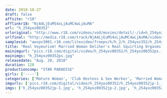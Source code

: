 ```yaml
---
date: 2018-10-27
draft: false
affsite: "r18"
afflinkr18: "NjA4LjEuMS4xLjAuMC4wLjAuMA"
url: "h_254yoz00352"
urloriginal: "http://www.r18.com/videos/vod/movies/detail/-/id=h_254yoz00352"
urlfinal: "http://media.r18.com/track/NjA4LjEuMS4xLjAuMC4wLjAuMA/videos/vod/movies/detail/-/id=h_254yoz00352"
samplevid: "awspv3001.r18.com/litevideo/freepv/h/h_2/h_254yoz352/h_254yoz352_dmb_w.mp4"
title: "Real Voyeurism! Married Woman Deliher's Real Squirting Orgasms!"
mainimgurl: "pics.r18.com/digital/video/h_254yoz00352/h_254yoz00352ps.jpg"
mainimgs: "h_254yoz00352ps.jpg"
releasedate: "Aug. 20, 2018"
duration: 120
productioncomp: "STAR PARADISE"
girls: ['----']
categories: ['Mature Woman', 'Club Hostess & Sex Worker', 'Married Woman', 'Voyeur', 'Hi-Def']
imgurls: ['pics.r18.com/digital/video/h_254yoz00352/h_254yoz00352jp-1.jpg', 'pics.r18.com/digital/video/h_254yoz00352/h_254yoz00352jp-2.jpg', 'pics.r18.com/digital/video/h_254yoz00352/h_254yoz00352jp-3.jpg', 'pics.r18.com/digital/video/h_254yoz00352/h_254yoz00352jp-4.jpg', 'pics.r18.com/digital/video/h_254yoz00352/h_254yoz00352jp-5.jpg', 'pics.r18.com/digital/video/h_254yoz00352/h_254yoz00352jp-6.jpg', 'pics.r18.com/digital/video/h_254yoz00352/h_254yoz00352jp-7.jpg', 'pics.r18.com/digital/video/h_254yoz00352/h_254yoz00352jp-8.jpg', 'pics.r18.com/digital/video/h_254yoz00352/h_254yoz00352jp-9.jpg', 'pics.r18.com/digital/video/h_254yoz00352/h_254yoz00352jp-10.jpg', 'pics.r18.com/digital/video/h_254yoz00352/h_254yoz00352jp-11.jpg', 'pics.r18.com/digital/video/h_254yoz00352/h_254yoz00352jp-12.jpg', 'pics.r18.com/digital/video/h_254yoz00352/h_254yoz00352jp-13.jpg', 'pics.r18.com/digital/video/h_254yoz00352/h_254yoz00352jp-14.jpg', 'pics.r18.com/digital/video/h_254yoz00352/h_254yoz00352jp-15.jpg', 'pics.r18.com/digital/video/h_254yoz00352/h_254yoz00352jp-16.jpg', 'pics.r18.com/digital/video/h_254yoz00352/h_254yoz00352jp-17.jpg', 'pics.r18.com/digital/video/h_254yoz00352/h_254yoz00352jp-18.jpg', 'pics.r18.com/digital/video/h_254yoz00352/h_254yoz00352jp-19.jpg', 'pics.r18.com/digital/video/h_254yoz00352/h_254yoz00352jp-20.jpg']
imgs: ['h_254yoz00352jp-1.jpg', 'h_254yoz00352jp-2.jpg', 'h_254yoz00352jp-3.jpg', 'h_254yoz00352jp-4.jpg', 'h_254yoz00352jp-5.jpg', 'h_254yoz00352jp-6.jpg', 'h_254yoz00352jp-7.jpg', 'h_254yoz00352jp-8.jpg', 'h_254yoz00352jp-9.jpg', 'h_254yoz00352jp-10.jpg', 'h_254yoz00352jp-11.jpg', 'h_254yoz00352jp-12.jpg', 'h_254yoz00352jp-13.jpg', 'h_254yoz00352jp-14.jpg', 'h_254yoz00352jp-15.jpg', 'h_254yoz00352jp-16.jpg', 'h_254yoz00352jp-17.jpg', 'h_254yoz00352jp-18.jpg', 'h_254yoz00352jp-19.jpg', 'h_254yoz00352jp-20.jpg']
---
```

